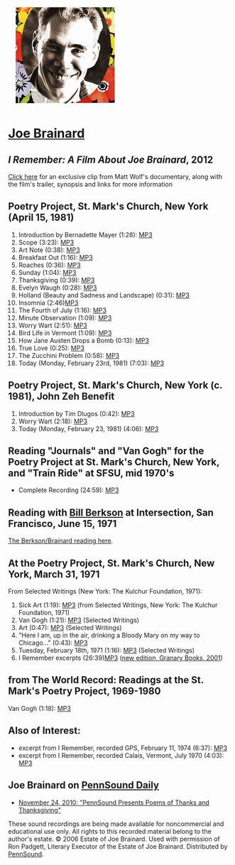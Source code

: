 <img src="/static/images/Brainard.jpg" width="251" height="225" />

[Joe Brainard](http://www.joebrainard.org/index.html)
=====================================================

*I Remember: A Film About Joe Brainard*, 2012
---------------------------------------------

[Click here](Brainard-Wolf.php) for an exclusive clip from Matt Wolf's documentary, along with the film's trailer, synopsis and links for more information

Poetry Project, St. Mark's Church, New York (April 15, 1981)
------------------------------------------------------------

1.  Introduction by Bernadette Mayer (1:28): [MP3](http://media.sas.upenn.edu/pennsound/authors/Brainard/St-Marks_1981/Brainard-Joe_01_Intro-B-Mayer_NY_4-15-81.mp3)
2.  Scope (3:23): [MP3](http://media.sas.upenn.edu/pennsound/authors/Brainard/St-Marks_1981/Brainard-Joe_02_Scope_NY_4-15-81.mp3)
3.  Art Note (0:38): [MP3](http://media.sas.upenn.edu/pennsound/authors/Brainard/St-Marks_1981/Brainard-Joe_03_Art-Note_NY_4-15-81.mp3)
4.  Breakfast Out (1:16): [MP3](http://media.sas.upenn.edu/pennsound/authors/Brainard/St-Marks_1981/Brainard-Joe_04_Breakfast-Out_NY_4-15-81.mp3)
5.  Roaches (0:36): [MP3](http://media.sas.upenn.edu/pennsound/authors/Brainard/St-Marks_1981/Brainard-Joe_05_Roaches_NY_4-15-81.mp3)
6.  Sunday (1:04): [MP3](http://media.sas.upenn.edu/pennsound/authors/Brainard/St-Marks_1981/Brainard-Joe_06_Sunday_NY_4-15-81.mp3)
7.  Thanksgiving (0:39): [MP3](http://media.sas.upenn.edu/pennsound/authors/Brainard/St-Marks_1981/Brainard-Joe_07_Thanksgiving_NY_4-15-81.mp3)
8.  Evelyn Waugh (0:28): [MP3](http://media.sas.upenn.edu/pennsound/authors/Brainard/St-Marks_1981/Brainard-Joe_08_Evelyn-Waugh_NY_4-15-81.mp3)
9.  Holland (Beauty and Sadness and Landscape) (0:31): [MP3](http://media.sas.upenn.edu/pennsound/authors/Brainard/St-Marks_1981/Brainard-Joe_09_Holland_NY_4-15-81.mp3)
10. Insomnia (2:46)[MP3](http://media.sas.upenn.edu/pennsound/authors/Brainard/St-Marks_1981/Brainard-Joe_10_Insomnia_NY_4-15-81.mp3)
11. The Fourth of July (1:16): [MP3](http://media.sas.upenn.edu/pennsound/authors/Brainard/St-Marks_1981/Brainard-Joe_11_4th-of-July_NY_4-15-81.mp3)
12. Minute Observation (1:09): [MP3](http://media.sas.upenn.edu/pennsound/authors/Brainard/St-Marks_1981/Brainard-Joe_12_Minute-Observation_NY_4-15-81.mp3)
13. Worry Wart (2:51): [MP3](http://media.sas.upenn.edu/pennsound/authors/Brainard/St-Marks_1981/Brainard-Joe_13_Worry-Wart_NY_4-15-81.mp3)
14. Bird Life in Vermont (1:09): [MP3](http://media.sas.upenn.edu/pennsound/authors/Brainard/St-Marks_1981/Brainard-Joe_14_Bird-Life-in-VT_NY_4-15-81.mp3)
15. How Jane Austen Drops a Bomb (0:13): [MP3](http://media.sas.upenn.edu/pennsound/authors/Brainard/St-Marks_1981/Brainard-Joe_15_How-Jane-Austen-Drops-a-Bomb_NY_4-15-81.mp3)
16. True Love (0:25): [MP3](http://media.sas.upenn.edu/pennsound/authors/Brainard/St-Marks_1981/Brainard-Joe_16_True-Love_NY_4-15-81.mp3)
17. The Zucchini Problem (0:58): [MP3](http://media.sas.upenn.edu/pennsound/authors/Brainard/St-Marks_1981/Brainard-Joe_17_Zucchini-Problem_NY_4-15-81.mp3)
18. Today (Monday, February 23rd, 1981) (7:03): [MP3](http://media.sas.upenn.edu/pennsound/authors/Brainard/St-Marks_1981/Brainard-Joe_18_Today-Mon-Feb-23-1981_NY_4-15-81.mp3)

Poetry Project, St. Mark's Church, New York (c. 1981), John Zeh Benefit
-----------------------------------------------------------------------

1.  Introduction by Tim Dlugos (0:42): [MP3](http://media.sas.upenn.edu/pennsound/authors/Brainard/Zeh-Benefit/Brainard-Joe_01_Intro-T-Dlugos_St-Marks_NY.mp3)
2.  Worry Wart (2:18): [MP3](http://media.sas.upenn.edu/pennsound/authors/Brainard/Zeh-Benefit/Brainard-Joe_02_Worry-Wart_St-Marks_NY.mp3)
3.  Today (Monday, February 23, 1981) (4:06): [MP3](http://media.sas.upenn.edu/pennsound/authors/Brainard/Zeh-Benefit/Brainard-Joe_03_Today_St-Marks_NY.mp3)

Reading "Journals" and "Van Gogh" for the Poetry Project at St. Mark's Church, New York, and "Train Ride" at SFSU, mid 1970's
-----------------------------------------------------------------------------------------------------------------------------

-   Complete Recording (24:59): [MP3](http://media.sas.upenn.edu/pennsound/groups/Berkson-Tapes/Brainard-Joe_Complete-Recording_Poetry-Project_St-Marks-NY_1970s.mp3)


Reading with [Bill Berkson](Berkson.php) at Intersection, San Francisco, June 15, 1971
--------------------------------------------------------------------------------------

[The Berkson/Brainard reading here](Berkson-Brainard.php)[]().

At the Poetry Project, St. Mark's Church, New York, March 31, 1971
------------------------------------------------------------------

From <span class="title">Selected Writings</span> (New York: The Kulchur Foundation, 1971):

1.  Sick Art (1:19): [MP3](http://media.sas.upenn.edu/pennsound/authors/Brainard/St-Marks_1971/Brainard-Joe_01_Sick-Art_Poetry-Project_NY_3-31-71.mp3) (from <span class="title">Selected Writings</span>, New York: The Kulchur Foundation, 1971)
2.  Van Gogh (1:21): [MP3](http://media.sas.upenn.edu/pennsound/authors/Brainard/St-Marks_1971/Brainard-Joe_02_Van-Gogh_Poetry-Project_NY_3-31-71.mp3) (<span class="title">Selected Writings</span>)
3.  Art (0:47): [MP3](http://media.sas.upenn.edu/pennsound/authors/Brainard/St-Marks_1971/Brainard-Joe_03_Art_Poetry-Project_NY_3-31-71.mp3) (<span class="title">Selected Writings</span>)
4.  "Here I am, up in the air, drinking a Bloody Mary on my way to Chicago..." (0:43): [MP3](http://media.sas.upenn.edu/pennsound/authors/Brainard/St-Marks_1971/Brainard-Joe_04_Here-I-Am_Poetry-Project_NY_3-31-71.mp3)
5.  Tuesday, February 18th, 1971 (1:16): [MP3](http://media.sas.upenn.edu/pennsound/authors/Brainard/St-Marks_1971/Brainard-Joe_05_Tuesday-Feb-18-1971_Poetry-Project_NY_3-31-71.mp3) (<span class="title">Selected Writings</span>)
6.  I Remember excerpts (26:39)[MP3](http://media.sas.upenn.edu/pennsound/authors/Brainard/St-Marks_1971/Brainard-Joe_06_I-Remember_Poetry-Project_NY_3-31-71.mp3) ([new edition, Granary Books, 2001](http://www.granarybooks.com/books/i_remember/i_remember1.html))

from <span class="title">The World Record</span>: Readings at the St. Mark's Poetry Project, 1969-1980
------------------------------------------------------------------------------------------------------

Van Gogh (1:18): [MP3](http://media.sas.upenn.edu/pennsound/authors/Brainard/Brainard-Joe_Van-Gogh_3-31-71.mp3)

Also of Interest:
-----------------

-   excerpt from I Remember, recorded GPS, February 11, 1974 (6:37): [MP3](http://media.sas.upenn.edu/pennsound/authors/Brainard/Brainard-Joe_excrpt-I-Remember_GPS_2-11-74.mp3)
-   excerpt from I Remember, recorded Calais, Vermont, July 1970 (4:03): [MP3](http://media.sas.upenn.edu/pennsound/authors/Brainard/Brainard-Joe_frm-I-Remember_VT_July-1970.mp3)

Joe Brainard on [PennSound Daily](http://writing.upenn.edu/pennsound/daily/)
----------------------------------------------------------------------------

-   [November 24, 2010: "PennSound Presents Poems of Thanks and Thanksgiving"](http://writing.upenn.edu/pennsound/daily/201011.php#24_01:22)

These sound recordings are being made available for noncommercial and educational use only.
All rights to this recorded material belong to the author's estate. © 2006 Estate of Joe Brainard.
Used with permission of Ron Padgett, Literary Executor of the Estate of Joe Brainard. Distributed by [PennSound](../index.html).

